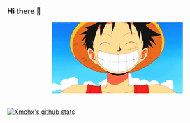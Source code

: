 ### Hi there 👋




<p align="center">
  <img src="https://raw.githubusercontent.com/XmchxUp/XmchxUp/master/img/giphy.webp" width=300>
  <br/><br/>
</p>

[![Xmchx's github stats](https://github-readme-stats.vercel.app/api?username=xmchxup&show_icons=true)](https://github.com/anuraghazra/github-readme-stats)
